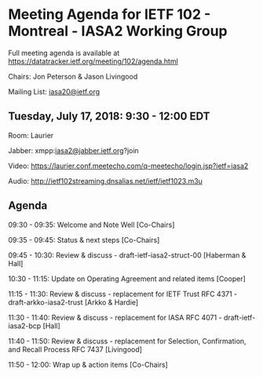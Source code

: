 # Meeting Agenda for IETF 102 - Montreal - IASA2 Working Group

Full meeting agenda is available at https://datatracker.ietf.org/meeting/102/agenda.html

Chairs: Jon Peterson & Jason Livingood

Mailing List: iasa20@ietf.org

## Tuesday, July 17, 2018: 9:30 - 12:00 EDT
Room: Laurier

Jabber: xmpp:iasa2@jabber.ietf.org?join

Video: https://laurier.conf.meetecho.com/q-meetecho/login.jsp?ietf=iasa2

Audio: http://ietf102streaming.dnsalias.net/ietf/ietf1023.m3u

## Agenda

09:30 - 09:35:     Welcome and Note Well [Co-Chairs]

09:35 - 09:45:     Status & next steps [Co-Chairs]

09:45 - 10:30:     Review & discuss - draft-ietf-iasa2-struct-00 [Haberman & Hall]

10:30 - 11:15:     Update on Operating Agreement and related items [Cooper]

11:15 - 11:30:     Review & discuss - replacement for IETF Trust RFC 4371 - draft-arkko-iasa2-trust [Arkko & Hardie] 

11:30 - 11:40:     Review & discuss - replacement for IASA RFC 4071 - draft-ietf-iasa2-bcp [Hall]

11:40 - 11:50:     Review & discuss - replacement for Selection, Confirmation, and Recall Process RFC 7437 [Livingood]

11:50 - 12:00:     Wrap up & action items [Co-Chairs]
